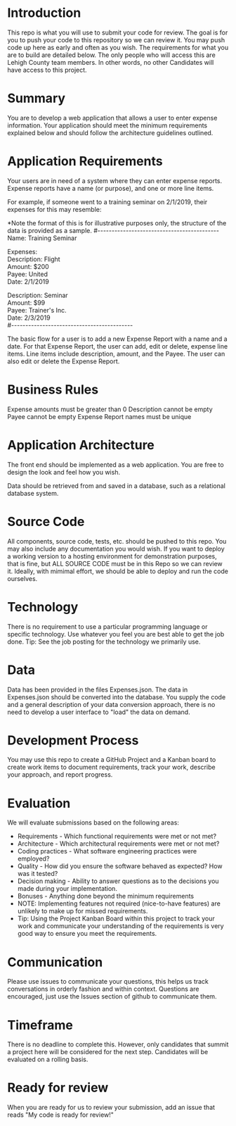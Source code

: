 # Introduction 
This repo is what you will use to submit your code for review. 
The goal is for you to push your code to this repository so we can review it. 
You may push code up here as early and often as you wish. The requirements for what you are to build are detailed below.
The only people who will access this are Lehigh County team members. In other words, no other Candidates will have access to this project. 

# Summary
You are to develop a web application that allows a user to enter expense information. Your application should meet the minimum requirements explained below and should follow the architecture guidelines outlined.

# Application Requirements
Your users are in need of a system where they can enter expense reports. Expense reports have a name (or purpose), and one or more line items. 

For example, if someone went to a training seminar on 2/1/2019, their expenses for this may resemble: 

*Note the format of this is for illustrative purposes only, the structure of the data is provided as a sample. 
#------------------------------------------- <br/>
Name: Training Seminar <br/>

Expenses: <br/>
Description: Flight <br/>
Amount: $200 <br/>
Payee: United <br/>
Date: 2/1/2019<br/>

Description: Seminar <br/>
Amount: $99 <br/>
Payee: Trainer's Inc. <br/>
Date: 2/3/2019<br/>
#-------------------------------------------

The basic flow for a user is to add a new Expense Report with a name and a date. For that Expense Report, the user can add, edit or delete, expense line items.
Line items include description, amount, and the Payee. The user can also edit or delete the Expense Report. 

# Business Rules
Expense amounts must be greater than 0
Description cannot be empty
Payee cannot be empty
Expense Report names must be unique

# Application Architecture 
The front end should be implemented as a web application. You are free to design the look and feel how you wish. 

Data should be retrieved from and saved in a database, such as a relational database system. 

# Source Code
All components, source code, tests, etc. should be pushed to this repo. You may also include any documentation you would wish. 
If you want to deploy a working version to a hosting environment for demonstration purposes, that is fine, but ALL SOURCE CODE must be in this Repo so we can review it.
Ideally, with mimimal effort, we should be able to deploy and run the code ourselves. 

# Technology
There is no requirement to use a particular programming language or specific technology. Use whatever you feel you are best able to get the job done. 
Tip: See the job posting for the technology we primarily use. 

# Data
Data has been provided in the files Expenses.json. The data in Expenses.json should be converted into the database.
You supply the code and a general description of your data conversion approach, there is no need to develop a user interface to "load" the data on demand. 


# Development Process 
You may use this repo to create a GitHub Project and a Kanban board to create work items to document requirements, track your work, describe your approach, and report progress. 

# Evaluation
We will evaluate submissions based on the following areas:
- Requirements - Which functional requirements were met or not met? 
- Architecture - Which architectural requirements were met or not met? 
- Coding practices - What software engineering practices were employed? 
- Quality - How did you ensure the software behaved as expected? How was it tested? 
- Decision making - Ability to answer questions as to the decisions you made during your implementation. 
- Bonuses - Anything done beyond the minimum requirements
- NOTE: Implementing features not required (nice-to-have features) are unlikely to make up for missed requirements.
- Tip: Using the Project Kanban Board within this project to track your work and  communicate your understanding of the requirements is very good way to ensure you meet the requirements. 

# Communication
Please use issues to communicate your questions, this helps us track conversations in orderly fashion and within context. Questions are encouraged, just use the Issues section of github to communicate them. 


# Timeframe
There is no deadline to complete this. 
However, only candidates that summit a project here will be considered for the next step. Candidates will be evaluated on a rolling basis. 

# Ready for review
When you are ready for us to review your submission, add an issue that reads "My code is ready for review!" 

